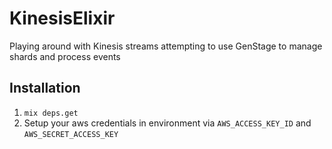 # KinesisElixir

Playing around with Kinesis streams attempting to use GenStage to manage shards and process events

## Installation

1. `mix deps.get`
2. Setup your aws credentials in environment via `AWS_ACCESS_KEY_ID` and `AWS_SECRET_ACCESS_KEY`
